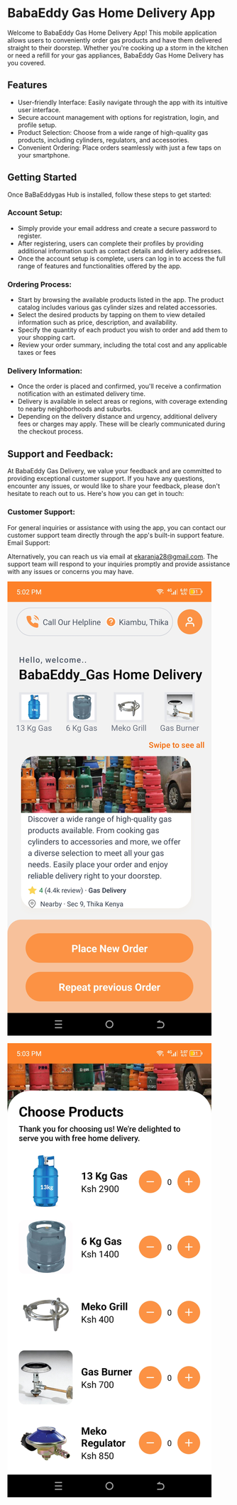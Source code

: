 # BabaEddy Gas Home Delivery App

Welcome to BabaEddy Gas Home Delivery App! This mobile application allows users to conveniently order gas products and have them delivered straight to their doorstep. Whether you're cooking up a storm in the kitchen or need a refill for your gas appliances, BabaEddy Gas Home Delivery has you covered.

## Features

- User-friendly Interface: Easily navigate through the app with its intuitive user interface.
- Secure account management with options for registration, login, and profile setup.
- Product Selection: Choose from a wide range of high-quality gas products, including cylinders, regulators, and accessories.
- Convenient Ordering: Place orders seamlessly with just a few taps on your smartphone.

## Getting Started

Once BaBaEddygas Hub is installed, follow these steps to get started:

### Account Setup:

- Simply provide your email address and create a secure password to register.
- After registering, users can complete their profiles by providing additional information such as contact details and delivery addresses.
- Once the account setup is complete, users can log in to access the full range of features and functionalities offered by the app.

### Ordering Process:

- Start by browsing the available products listed in the app. The product catalog includes various gas cylinder sizes and related accessories.
- Select the desired products by tapping on them to view detailed information such as price, description, and availability.
- Specify the quantity of each product you wish to order and add them to your shopping cart.
- Review your order summary, including the total cost and any applicable taxes or fees

### Delivery Information:

- Once the order is placed and confirmed, you'll receive a confirmation notification with an estimated delivery time.
- Delivery is available in select areas or regions, with coverage extending to nearby neighborhoods and suburbs.
- Depending on the delivery distance and urgency, additional delivery fees or charges may apply. These will be clearly communicated during the checkout process.

## Support and Feedback:

At BabaEddy Gas Delivery, we value your feedback and are committed to providing exceptional customer support. If you have any questions, encounter any issues, or would like to share your feedback, please don't hesitate to reach out to us. Here's how you can get in touch:

### Customer Support:

For general inquiries or assistance with using the app, you can contact our customer support team directly through the app's built-in support feature.
Email Support:

Alternatively, you can reach us via email at ekaranja28@gmail.com. The support team will respond to your inquiries promptly and provide assistance with any issues or concerns you may have.

![Home Screen](screenshots/homeSCreen.jpg)

![products Screen](screenshots/productsScreen.jpg)
